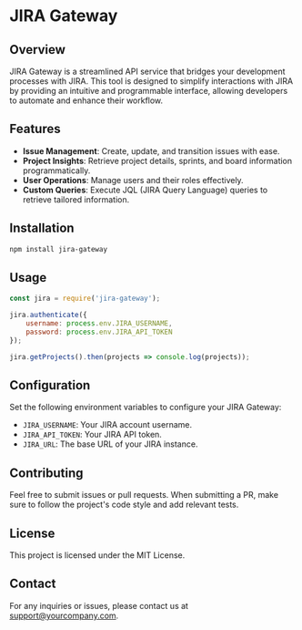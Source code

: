 # JIRA Gateway

## Overview
JIRA Gateway is a streamlined API service that bridges your development processes with JIRA. This tool is designed to simplify interactions with JIRA by providing an intuitive and programmable interface, allowing developers to automate and enhance their workflow.

## Features
- **Issue Management**: Create, update, and transition issues with ease.
- **Project Insights**: Retrieve project details, sprints, and board information programmatically.
- **User Operations**: Manage users and their roles effectively.
- **Custom Queries**: Execute JQL (JIRA Query Language) queries to retrieve tailored information.

## Installation
```bash
npm install jira-gateway
```

## Usage
```javascript
const jira = require('jira-gateway');

jira.authenticate({
    username: process.env.JIRA_USERNAME,
    password: process.env.JIRA_API_TOKEN
});

jira.getProjects().then(projects => console.log(projects));
```

## Configuration
Set the following environment variables to configure your JIRA Gateway:
- `JIRA_USERNAME`: Your JIRA account username.
- `JIRA_API_TOKEN`: Your JIRA API token.
- `JIRA_URL`: The base URL of your JIRA instance.

## Contributing
Feel free to submit issues or pull requests. When submitting a PR, make sure to follow the project's code style and add relevant tests.

## License
This project is licensed under the MIT License.

## Contact
For any inquiries or issues, please contact us at [support@yourcompany.com](mailto:support@yourcompany.com).
